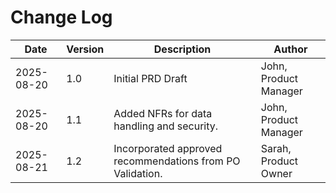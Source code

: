 # Change Log

| Date | Version | Description | Author |
|------|---------|-------------|--------|
| 2025-08-20 | 1.0 | Initial PRD Draft | John, Product Manager |
| 2025-08-20 | 1.1 | Added NFRs for data handling and security. | John, Product Manager |
| 2025-08-21 | 1.2 | Incorporated approved recommendations from PO Validation. | Sarah, Product Owner |
